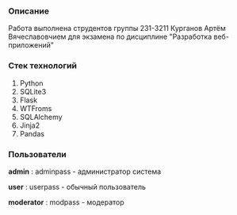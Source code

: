 ### Описание
Работа выполнена струдентов группы 231-3211 Курганов Артём Вячеславовчием для экзамена по дисциплине "Разработка веб-приложений"

### Стек технологий
1. Python
2. SQLite3
3. Flask
4. WTFroms
5. SQLAlchemy
6. Jinja2
7. Pandas

### Пользователи
**admin** : adminpass - администратор система

**user** : userpass - обычный пользователь

**moderator** : modpass - модератор